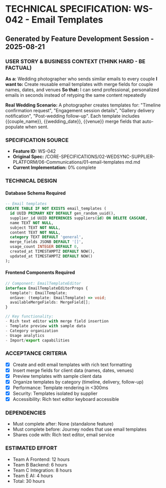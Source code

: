 # TECHNICAL SPECIFICATION: WS-042 - Email Templates
## Generated by Feature Development Session - 2025-08-21

### USER STORY & BUSINESS CONTEXT (THINK HARD - BE FACTUAL)
**As a:** Wedding photographer who sends similar emails to every couple
**I want to:** Create reusable email templates with merge fields for couple names, dates, and venues
**So that:** I can send professional, personalized emails in seconds instead of retyping the same content repeatedly

**Real Wedding Scenario:**
A photographer creates templates for: "Timeline confirmation request", "Engagement session details", "Gallery delivery notification", "Post-wedding follow-up". Each template includes {{couple_name}}, {{wedding_date}}, {{venue}} merge fields that auto-populate when sent.

### SPECIFICATION SOURCE
- **Feature ID:** WS-042
- **Original Spec:** /CORE-SPECIFICATIONS/02-WEDSYNC-SUPPLIER-PLATFORM/06-Communications/01-email-templates md.md
- **Current Implementation:** 0% complete

### TECHNICAL DESIGN

#### Database Schema Required
```sql
-- Email templates
CREATE TABLE IF NOT EXISTS email_templates (
  id UUID PRIMARY KEY DEFAULT gen_random_uuid(),
  supplier_id UUID REFERENCES suppliers(id) ON DELETE CASCADE,
  name TEXT NOT NULL,
  subject TEXT NOT NULL,
  content TEXT NOT NULL,
  category TEXT DEFAULT 'general',
  merge_fields JSONB DEFAULT '[]',
  usage_count INTEGER DEFAULT 0,
  created_at TIMESTAMPTZ DEFAULT NOW(),
  updated_at TIMESTAMPTZ DEFAULT NOW()
);
```

#### Frontend Components Required
```typescript
// Component: EmailTemplateEditor
interface EmailTemplateEditorProps {
  template?: EmailTemplate;
  onSave: (template: EmailTemplate) => void;
  availableMergeFields: MergeField[];
}

// Key functionality:
- Rich text editor with merge field insertion
- Template preview with sample data
- Category organization
- Usage analytics
- Import/export capabilities
```

### ACCEPTANCE CRITERIA
- [x] Create and edit email templates with rich text formatting
- [x] Insert merge fields for client data (names, dates, venues)
- [x] Preview templates with sample client data
- [x] Organize templates by category (timeline, delivery, follow-up)
- [x] Performance: Template rendering in <300ms
- [x] Security: Templates isolated by supplier
- [x] Accessibility: Rich text editor keyboard accessible

### DEPENDENCIES
- Must complete after: None (standalone feature)
- Must complete before: Journey nodes that use email templates
- Shares code with: Rich text editor, email service

### ESTIMATED EFFORT
- Team A Frontend: 12 hours
- Team B Backend: 6 hours
- Team C Integration: 8 hours
- Team E AI: 4 hours
- Total: 30 hours